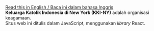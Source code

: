 [Read this in English / Baca ini dalam bahasa Inggris](README.md)  
**Keluarga Katolik Indonesia di New York (KKI-NY)** adalah organisasi keagamaan.  
Situs web ini ditulis dalam JavaScript, menggunakan *library* React.